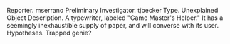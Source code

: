 Reporter. mserrano
Preliminary Investigator. tjbecker
Type. Unexplained Object
Description. A typewriter, labeled "Game Master's Helper." It has a seemingly inexhaustible supply of paper, and will converse with its user.
Hypotheses. Trapped genie?
